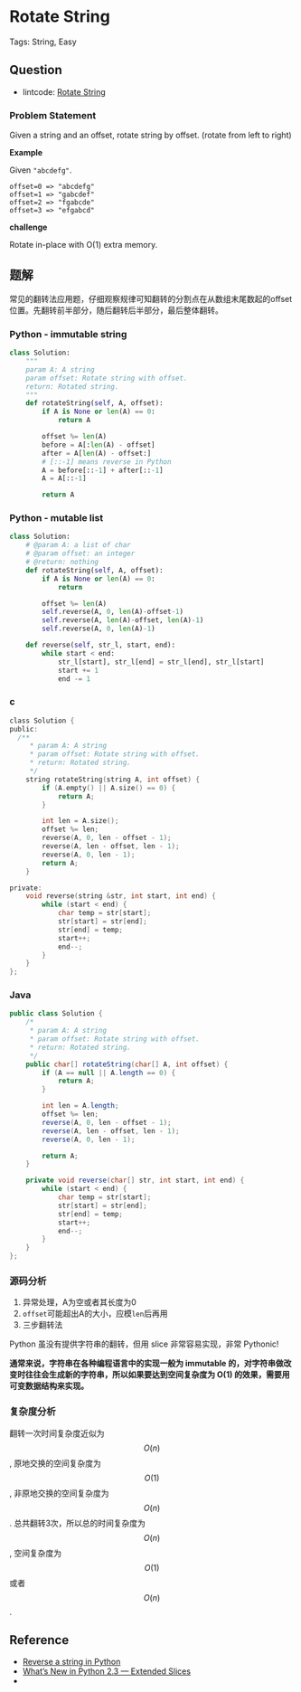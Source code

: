 # Rotate String

Tags: String, Easy

## Question

- lintcode: [Rotate String](http://www.lintcode.com/en/problem/rotate-string/)

### Problem Statement

Given a string and an offset, rotate string by offset. (rotate from left to
right)

**Example**

Given `"abcdefg"`.

    
    
    offset=0 => "abcdefg"
    offset=1 => "gabcdef"
    offset=2 => "fgabcde"
    offset=3 => "efgabcd"
    

**challenge**

Rotate in-place with O(1) extra memory.

## 题解

常见的翻转法应用题，仔细观察规律可知翻转的分割点在从数组末尾数起的offset位置。先翻转前半部分，随后翻转后半部分，最后整体翻转。

### Python - immutable string

```python
class Solution:
    """
    param A: A string
    param offset: Rotate string with offset.
    return: Rotated string.
    """
    def rotateString(self, A, offset):
        if A is None or len(A) == 0:
            return A

        offset %= len(A)
        before = A[:len(A) - offset]
        after = A[len(A) - offset:]
        # [::-1] means reverse in Python
        A = before[::-1] + after[::-1]
        A = A[::-1]

        return A
```

### Python - mutable list

```python
class Solution:
    # @param A: a list of char
    # @param offset: an integer
    # @return: nothing
    def rotateString(self, A, offset):
        if A is None or len(A) == 0:
            return

        offset %= len(A)
        self.reverse(A, 0, len(A)-offset-1)
        self.reverse(A, len(A)-offset, len(A)-1)
        self.reverse(A, 0, len(A)-1)

    def reverse(self, str_l, start, end):
        while start < end:
            str_l[start], str_l[end] = str_l[end], str_l[start]
            start += 1
            end -= 1
```

### c

```c
class Solution {
public:
  /**
     * param A: A string
     * param offset: Rotate string with offset.
     * return: Rotated string.
     */
    string rotateString(string A, int offset) {
        if (A.empty() || A.size() == 0) {
            return A;
        }

        int len = A.size();
        offset %= len;
        reverse(A, 0, len - offset - 1);
        reverse(A, len - offset, len - 1);
        reverse(A, 0, len - 1);
        return A;
    }

private:
    void reverse(string &str, int start, int end) {
        while (start < end) {
            char temp = str[start];
            str[start] = str[end];
            str[end] = temp;
            start++;
            end--;
        }
    }
};
```

### Java

```java
public class Solution {
    /*
     * param A: A string
     * param offset: Rotate string with offset.
     * return: Rotated string.
     */
    public char[] rotateString(char[] A, int offset) {
        if (A == null || A.length == 0) {
            return A;
        }

        int len = A.length;
        offset %= len;
        reverse(A, 0, len - offset - 1);
        reverse(A, len - offset, len - 1);
        reverse(A, 0, len - 1);

        return A;
    }

    private void reverse(char[] str, int start, int end) {
        while (start < end) {
            char temp = str[start];
            str[start] = str[end];
            str[end] = temp;
            start++;
            end--;
        }
    }
};
```

### 源码分析

1. 异常处理，A为空或者其长度为0
2. `offset`可能超出A的大小，应模`len`后再用
3. 三步翻转法

Python 虽没有提供字符串的翻转，但用 slice 非常容易实现，非常 Pythonic!

**通常来说，字符串在各种编程语言中的实现一般为 immutable 的，对字符串做改变时往往会生成新的字符串，所以如果要达到空间复杂度为 O(1) 的效果，需要用可变数据结构来实现。**

### 复杂度分析

翻转一次时间复杂度近似为 $$O(n)$$, 原地交换的空间复杂度为 $$O(1)$$, 非原地交换的空间复杂度为 $$O(n)$$. 总共翻转3次，所以总的时间复杂度为 $$O(n)$$, 空间复杂度为 $$O(1)$$ 或者 $$O(n)$$.

## Reference

- [Reverse a string in Python](http://stackoverflow.com/questions/931092/reverse-a-string-in-python)
- [What’s New in Python 2.3 — Extended Slices](https://docs.python.org/2/whatsnew/2.3.html#extended-slices)
- 